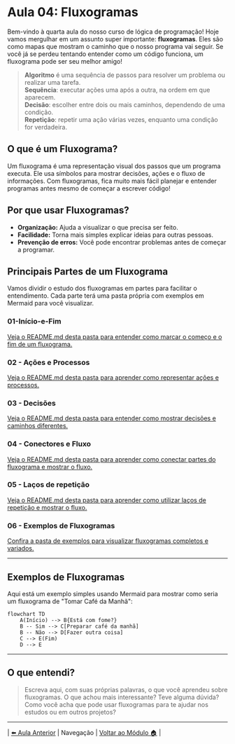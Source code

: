 # Aula 04: Fluxogramas

Bem-vindo à quarta aula do nosso curso de lógica de programação! Hoje vamos mergulhar em um assunto super importante: **fluxogramas**. Eles são como mapas que mostram o caminho que o nosso programa vai seguir. Se você já se perdeu tentando entender como um código funciona, um fluxograma pode ser seu melhor amigo!

> **Algoritmo** é uma sequência de passos para resolver um problema ou realizar uma tarefa.
>\
> **Sequência**: executar ações uma após a outra, na ordem em que aparecem.  
> **Decisão**: escolher entre dois ou mais caminhos, dependendo de uma condição.  
> **Repetição**: repetir uma ação várias vezes, enquanto uma condição for verdadeira.

## O que é um Fluxograma?

Um fluxograma é uma representação visual dos passos que um programa executa. Ele usa símbolos para mostrar decisões, ações e o fluxo de informações. Com fluxogramas, fica muito mais fácil planejar e entender programas antes mesmo de começar a escrever código!

## Por que usar Fluxogramas?

- **Organização:** Ajuda a visualizar o que precisa ser feito.
- **Facilidade:** Torna mais simples explicar ideias para outras pessoas.
- **Prevenção de erros:** Você pode encontrar problemas antes de começar a programar.

## Principais Partes de um Fluxograma

Vamos dividir o estudo dos fluxogramas em partes para facilitar o entendimento. Cada parte terá uma pasta própria com exemplos em Mermaid para você visualizar.

### 01-Início-e-Fim

[Veja o README.md desta pasta para entender como marcar o começo e o fim de um fluxograma.](./01-inicio-e-fim/README.md)

### 02 - Ações e Processos

[Veja o README.md desta pasta para aprender como representar ações e processos.](./02-acoes-e-processos/README.md)

### 03 - Decisões

[Veja o README.md desta pasta para entender como mostrar decisões e caminhos diferentes.](./03-decisoes/README.md)

### 04 - Conectores e Fluxo

[Veja o README.md desta pasta para aprender como conectar partes do fluxograma e mostrar o fluxo.](./04-conectores-e-fluxo/README.md)

### 05 - Laços de repetição

[Veja o README.md desta pasta para aprender como utilizar laços de repetição e mostrar o fluxo.](./05-lacos-de-repeticao/README.md)

### 06 - Exemplos de Fluxogramas

[Confira a pasta de exemplos para visualizar fluxogramas completos e variados.](./06-exemplos-de-fluxogramas/README.md)

---

## Exemplos de Fluxogramas

Aqui está um exemplo simples usando Mermaid para mostrar como seria um fluxograma de "Tomar Café da Manhã":

```mermaid
flowchart TD
    A(Início) --> B{Está com fome?}
    B -- Sim --> C[Preparar café da manhã]
    B -- Não --> D[Fazer outra coisa]
    C --> E(Fim)
    D --> E
```

---

## O que entendi?

> Escreva aqui, com suas próprias palavras, o que você aprendeu sobre fluxogramas. O que achou mais interessante? Teve alguma dúvida? Como você acha que pode usar fluxogramas para te ajudar nos estudos ou em outros projetos?

---

| [⬅️ Aula Anterior](../aula-03-historia-programacao/README.md) | Navegação | [Voltar ao Módulo 🏠](../README.md) |
